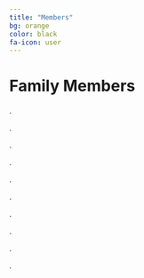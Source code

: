 ```yaml
---
title: "Members"
bg: orange
color: black
fa-icon: user
---
```


# Family Members


.

.

.

.

.

.

.

.

.

.

